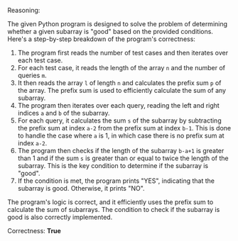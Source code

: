 Reasoning:

The given Python program is designed to solve the problem of determining whether a given subarray is "good" based on the provided conditions. Here's a step-by-step breakdown of the program's correctness:

1. The program first reads the number of test cases and then iterates over each test case.
2. For each test case, it reads the length of the array `n` and the number of queries `m`.
3. It then reads the array `l` of length `n` and calculates the prefix sum `p` of the array. The prefix sum is used to efficiently calculate the sum of any subarray.
4. The program then iterates over each query, reading the left and right indices `a` and `b` of the subarray.
5. For each query, it calculates the sum `s` of the subarray by subtracting the prefix sum at index `a-2` from the prefix sum at index `b-1`. This is done to handle the case where `a` is 1, in which case there is no prefix sum at index `a-2`.
6. The program then checks if the length of the subarray `b-a+1` is greater than 1 and if the sum `s` is greater than or equal to twice the length of the subarray. This is the key condition to determine if the subarray is "good".
7. If the condition is met, the program prints "YES", indicating that the subarray is good. Otherwise, it prints "NO".

The program's logic is correct, and it efficiently uses the prefix sum to calculate the sum of subarrays. The condition to check if the subarray is good is also correctly implemented.

Correctness: **True**